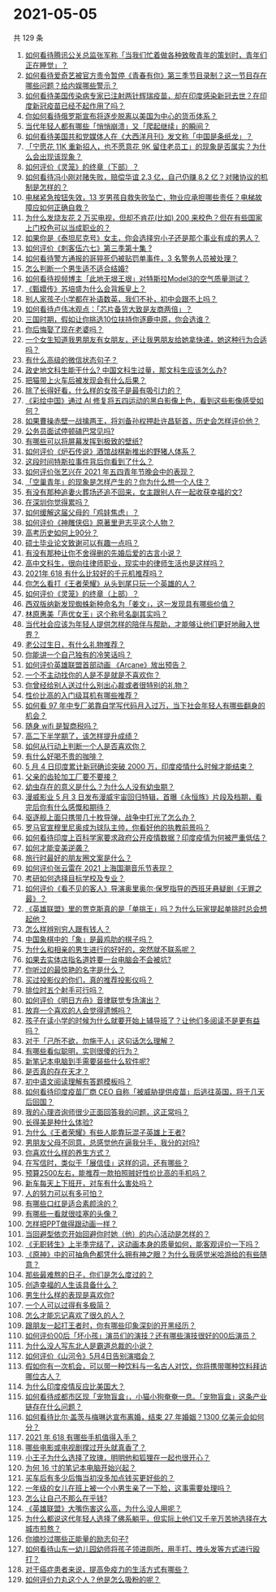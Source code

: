 # 2021-05-05

共 129 条

<!-- BEGIN -->
<!-- 最后更新时间 Wed May 05 2021 16:01:42 GMT+0800 (China Standard Time) -->

1. [如何看待腾讯公关总监张军称「当我们忙着做各种致敬青年的策划时，青年们正在睡觉」？](https://www.zhihu.com/question/457759935)
2. [如何看待爱奇艺被官方责令暂停《青春有你》第三季节目录制？这一节目存在哪些问题？给内娱哪些警示？](https://www.zhihu.com/question/457851906)
3. [如何看待美国传染病专家已注射两针辉瑞疫苗，却在印度感染新冠去世？在印度新冠疫苗已经不起作用了吗？](https://www.zhihu.com/question/457803433)
4. [你如何看待俄罗斯宣布将逐步脱离以美国为中心的货币体系？](https://www.zhihu.com/question/457750369)
5. [当代年轻人都有哪些「悄悄崩溃」又「爬起继续」的瞬间？](https://www.zhihu.com/question/457125407)
6. [如何看待美国共和党媒体人在《大西洋月刊》发文称「中国是条纸龙」？](https://www.zhihu.com/question/457843760)
7. [「宁愿花 11K 重新招人，也不愿意花 9K
   留住老员工」的现象是否属实？为什么会出现该现象？](https://www.zhihu.com/question/63878469)
8. [如何评价《灵笼》的终章（下部）？](https://www.zhihu.com/question/457793996)
9. [如何看待冯小刚对赌失败，赔偿华谊 2.3 亿，自己仍赚 8.2
   亿？对赌协议的机制是怎样的？](https://www.zhihu.com/question/457531244)
10. [电梯紧急按钮失效，13
    岁男孩自救失败坠亡，物业应承担哪些责任？电梯故障应如何正确自救？](https://www.zhihu.com/question/457831377)
11. [为什么发烧友花 2 万买电视，但却不肯花(比如) 200
    来校色？但在有些国家上门校色可以当成职业的？](https://www.zhihu.com/question/457647194)
12. [如果你是《泰坦尼克号》女主，你会选择穷小子还是那个事业有成的男人？](https://www.zhihu.com/question/404721566)
13. [如何评价《刺客伍六七》第三季第十集 ?](https://www.zhihu.com/question/457898715)
14. [如何看待警方通报的哥猝死仍被贴罚单事件，3 名警务人员被处理？](https://www.zhihu.com/question/457851891)
15. [怎么判断一个男生适不适合结婚?](https://www.zhihu.com/question/374079870)
16. [如何看待视频博主「此地无垠王垠」对特斯拉Model3的空气质量测试？](https://www.zhihu.com/question/457805911)
17. [《甄嬛传》苏培盛为什么会背叛皇上？](https://www.zhihu.com/question/456242618)
18. [别人家孩子小学都在补语数英，我们不补，初中会跟不上吗？](https://www.zhihu.com/question/437581262)
19. [如何看待卢伟冰观点：「芯片备货大致是友商两倍」？](https://www.zhihu.com/question/457096949)
20. [三国时期，假如让你挑选10位扶持你逐鹿中原，你会选谁？](https://www.zhihu.com/question/452687156)
21. [你后悔娶了现在老婆吗？](https://www.zhihu.com/question/315457601)
22. [一个女生知道我男朋友有女朋友，还让我男朋友给她拿快递，她这种行为合适吗？](https://www.zhihu.com/question/452456284)
23. [有什么高级的微信状态句子？](https://www.zhihu.com/question/440750252)
24. [政史地文科生能干什么? 中国文科生过量，那文科生应该怎么办?](https://www.zhihu.com/question/455156955)
25. [把猫带上火车后被发现会有什么后果？](https://www.zhihu.com/question/265531373)
26. [除了长得好看，什么样的女孩子是最有吸引力的？](https://www.zhihu.com/question/432679628)
27. [《彩绘中国》通过 AI
    修复将五四运动的黑白影像上色，看到这些影像感受如何？](https://www.zhihu.com/question/457739121)
28. [如果曹操赤壁一战擒两王，将刘备孙权押赴许昌斩首，历史会怎样评价他？](https://www.zhihu.com/question/456699039)
29. [公务员面试停顿磕巴常见吗?](https://www.zhihu.com/question/448057643)
30. [有哪些可以将屏幕发挥到极致的壁纸?](https://www.zhihu.com/question/325648700)
31. [如何评价《炉石传说》酒馆战棋新推出的野猪人体系？](https://www.zhihu.com/question/457232229)
32. [这段时间特斯拉事件背后你看到了什么？](https://www.zhihu.com/question/455860663)
33. [如何评价张艺兴在 2021 年五四青年节晚会中的表现？](https://www.zhihu.com/question/457808500)
34. [「空巢青年」的现象是怎样产生的？你为什么想一个人住？](https://www.zhihu.com/question/457137124)
35. [有没有那种追妻火葬场还追不回来，女主跟别人在一起收获幸福的文?](https://www.zhihu.com/question/408254252)
36. [在深圳你觉得累吗？](https://www.zhihu.com/question/304838170)
37. [如何缓解这届父母的「鸡娃焦虑」？](https://www.zhihu.com/question/451871565)
38. [如何评价《神雕侠侣》原著里尹志平这个人物？](https://www.zhihu.com/question/21966003)
39. [高考历史如何上90分？](https://www.zhihu.com/question/315798137)
40. [硕士毕业论文致谢可以有趣一点吗？](https://www.zhihu.com/question/401076265)
41. [有没有那种让你不舍得删的先婚后爱的古言小说？](https://www.zhihu.com/question/353764357)
42. [高中文科生，很向往律师职业，现实中的律师生活也是这样吗？](https://www.zhihu.com/question/457653393)
43. [2021年 618 有什么比较好的千元机推荐吗？](https://www.zhihu.com/question/457282188)
44. [你怎么看打《王者荣耀》从头到尾只玩一个英雄的人？](https://www.zhihu.com/question/299758752)
45. [如何评价《灵笼》的终章（上部）？](https://www.zhihu.com/question/457072944)
46. [西双版纳新发现蜘蛛新种命名为「姜文」，这一发现具有哪些价值？](https://www.zhihu.com/question/457371552)
47. [林原惠美「声优女王」这个称号名副其实吗？](https://www.zhihu.com/question/456884531)
48. [当代社会应该为年轻人提供怎样的陪伴与帮助，才能够让他们更好地融入世界？](https://www.zhihu.com/question/457136828)
49. [老公过生日，有什么礼物推荐？](https://www.zhihu.com/question/22873331)
50. [你能讲一个自己独有的冷笑话吗？](https://www.zhihu.com/question/412603379)
51. [如何评价英雄联盟首部动画 《Arcane》放出预告？](https://www.zhihu.com/question/457715264)
52. [一个不主动找你的人是不是就是不喜欢你？](https://www.zhihu.com/question/393194088)
53. [你曾经给别人送过什么别出心裁或者很特别的礼物？](https://www.zhihu.com/question/23207256)
54. [性价比高的入门级耳机有哪些推荐？](https://www.zhihu.com/question/51811329)
55. [如何看 97
    年中专厂弟靠自学写代码月入过万，当下社会年轻人有哪些翻身的机会？](https://www.zhihu.com/question/457749433)
56. [随身 wifi 是智商税吗？](https://www.zhihu.com/question/446103006)
57. [高二下半学期了，该怎样提升成绩？](https://www.zhihu.com/question/457346293)
58. [如何从行动上判断一个人是否喜欢你？](https://www.zhihu.com/question/452757029)
59. [有什么好喝不贵的咖啡？](https://www.zhihu.com/question/390644147)
60. [5 月 4 日印度累计新冠确诊突破 2000
    万，印度疫情什么时候才能结束？](https://www.zhihu.com/question/457761447)
61. [父亲的齿轮加工厂要不要接？](https://www.zhihu.com/question/450893153)
62. [幼虫存在的意义是什么？为什么人没有幼虫期？](https://www.zhihu.com/question/264314462)
63. [漫威影业 5 月 3
    日发布漫威宇宙回归特辑，首曝《永恒族》片段及档期，看完后你有什么感慨和期待？](https://www.zhihu.com/question/457703332)
64. [驱逐舰上面只携带几十枚导弹，战争中打光了怎么办？](https://www.zhihu.com/question/39027069)
65. [罗马官宣穆里尼奥成为球队主帅，你看好他的执教前景吗？](https://www.zhihu.com/question/457822516)
66. [如何看待印度上百科学家要求政府公开疫情数据？印度疫情为何被严重低估？](https://www.zhihu.com/question/457757785)
67. [如何才能变美逆袭？](https://www.zhihu.com/question/52287991)
68. [旅行时最好的朋友圈文案是什么？](https://www.zhihu.com/question/429650998)
69. [如何评价张云雷在 2021 上海国潮音乐节表现？](https://www.zhihu.com/question/457677090)
70. [考研如何选择目标学校及专业？](https://www.zhihu.com/question/31000102)
71. [如何评价《看不见的客人》导演奥里奥尔·保罗指导的西班牙悬疑剧《无罪之最》？](https://www.zhihu.com/question/453388234)
72. [《英雄联盟》里的贾克斯真的是「单挑王」吗？为什么玩家提起单挑时总会想起他？](https://www.zhihu.com/question/457010220)
73. [怎么样辨别穷人跟有钱人？](https://www.zhihu.com/question/349437220)
74. [中国象棋中的「象」是最鸡肋的棋子吗？](https://www.zhihu.com/question/39282356)
75. [为什么和相亲的男生进行的好好的，突然就不联系呢？](https://www.zhihu.com/question/455019918)
76. [如果去实体店指名道姓要一台电脑会不会被坑?](https://www.zhihu.com/question/449490091)
77. [你听过的最惊艳的名字是什么？](https://www.zhihu.com/question/265694919)
78. [买过投影仪的你们，真的推荐投影仪吗？](https://www.zhihu.com/question/437319206)
79. [排位时五个射手可行吗？](https://www.zhihu.com/question/457347115)
80. [如何评价《明日方舟》音律联觉专场演出？](https://www.zhihu.com/question/453242159)
81. [放弃一个喜欢的人会觉得遗憾吗？](https://www.zhihu.com/question/455878113)
82. [孩子在读小学的时候为什么就要开始上辅导班了？让他们多阅读不是更有益吗？](https://www.zhihu.com/question/431156947)
83. [对于「己所不欲，勿施于人」这句话怎么理解？](https://www.zhihu.com/question/25024061)
84. [有哪些看似聪明，实则很傻的行为？](https://www.zhihu.com/question/60864080)
85. [新笔记本电脑到手需要装些什么软件呢?](https://www.zhihu.com/question/369118255)
86. [是否真的存在天才？](https://www.zhihu.com/question/34054445)
87. [初中语文阅读理解有答题模板吗？](https://www.zhihu.com/question/330750610)
88. [如何看待印度疫苗厂商 CEO
    自称「被威胁提供疫苗」后逃往英国，将于几天后回国？](https://www.zhihu.com/question/457628956)
89. [我的心理咨询师很少正面回答我的问题，这正常吗？](https://www.zhihu.com/question/457615630)
90. [长得美是种什么体验?](https://www.zhihu.com/question/449683760)
91. [为什么《王者荣耀》有些人能靠玩混子英雄上王者?](https://www.zhihu.com/question/328458184)
92. [男朋友父母不同意，总感觉他在逼我分手，我分的对吗?](https://www.zhihu.com/question/455441259)
93. [你喜欢什么样的养生方式？](https://www.zhihu.com/question/456345968)
94. [在写信时，类似于「展信佳」这样的词，还有哪些？](https://www.zhihu.com/question/27590044)
95. [预算2500左右，能推荐一款拍照贼好性价比高的手机吗？](https://www.zhihu.com/question/452624562)
96. [新车每天上下班开，对车有什么害处吗？](https://www.zhihu.com/question/453386492)
97. [人的努力可以有多可怕？](https://www.zhihu.com/question/267094863)
98. [有哪些口红是适合素颜涂的？](https://www.zhihu.com/question/321097156)
99. [有哪些一看就很哇塞的头像？](https://www.zhihu.com/question/445718825)
100. [怎样把PPT做得跟动画一样？](https://www.zhihu.com/question/21539458)
101. [当回避型依恋开始回避你时她（他）的内心活动是怎样的？](https://www.zhihu.com/question/337217828)
102. [《无职转生》上半季完结了，这动画本身的质量如何，能客观评价一下吗？](https://www.zhihu.com/question/450611651)
103. [《原神》中的可抽角色都凭什么拥有神之眼？为什么我感觉米哈游给的有些随意？](https://www.zhihu.com/question/457648061)
104. [那些最难熬的日子，你们是怎么度过的？](https://www.zhihu.com/question/452944848)
105. [创造幸福的人生该具备什么？](https://www.zhihu.com/question/322796494)
106. [男生什么样的表现是喜欢你?](https://www.zhihu.com/question/430805859)
107. [一个人可以过得有多极简？](https://www.zhihu.com/question/265827355)
108. [怎么才能忘记喜欢了很久的人？](https://www.zhihu.com/question/456682944)
109. [跟朋友一起打王者时，你有哪些印象深刻的开黑经历？](https://www.zhihu.com/question/457741813)
110. [如何评价00后「坏小孩」演员们的演技？还有哪些演技很好的00后演员？](https://www.zhihu.com/question/457684810)
111. [为什么没人写东北人是霸道总裁的小说？](https://www.zhihu.com/question/337970710)
112. [如何评价《山河令》5月4日告别演唱会？](https://www.zhihu.com/question/457830518)
113. [假如你有一次机会，可以带一种饮料与一名古人对饮，你将携带哪种饮料拜访哪位古人？](https://www.zhihu.com/question/457665322)
114. [为什么印度疫情反应比美国大？](https://www.zhihu.com/question/456804640)
115. [如何看待成都市区现「宠物盲盒」，小猫小狗奄奄一息。「宠物盲盒」这条产业链存在什么问题？](https://www.zhihu.com/question/457745277)
116. [如何看待比尔·盖茨与梅琳达宣布离婚，结束 27 年婚姻？1300
     亿美元会如何分？](https://www.zhihu.com/question/457737040)
117. [2021 年 618 有哪些手机值得入手？](https://www.zhihu.com/question/457255298)
118. [哪些电影或电视剧撑过开头就真香了？](https://www.zhihu.com/question/449504220)
119. [小王子为什么选择了玫瑰，明明他和狐狸在一起也很开心？](https://www.zhihu.com/question/353104840)
120. [为何 16 寸的笔记本电脑开始兴起？](https://www.zhihu.com/question/456973925)
121. [买车后有多少后悔当初没多加点钱买更好些的？](https://www.zhihu.com/question/455327014)
122. [一年级的女儿在班上被一个小男生亲了一下脸，这事需要处理吗？](https://www.zhihu.com/question/449615832)
123. [怎么让自己不那么在乎钱?](https://www.zhihu.com/question/453040828)
124. [《英雄联盟》大嘴伤害这么高，为什么没人用呢？](https://www.zhihu.com/question/457142246)
125. [为什么都说这代年轻人选择了佛系躺平，但实际上他们又千辛万苦地选择在大城市煎熬？](https://www.zhihu.com/question/457670118)
126. [你摘抄过哪些正能量的励志句子?](https://www.zhihu.com/question/449320979)
127. [如何看待山东一幼儿园幼师将孩子领进厕所，用手打、拽头发等方式进行殴打？](https://www.zhihu.com/question/457486021)
128. [对于癌症患者来说，提高免疫力的生活方式有哪些？](https://www.zhihu.com/question/447041986)
129. [如何评价力丸这个人？他是怎么吸粉的呢？](https://www.zhihu.com/question/457715074)

<!-- END -->
